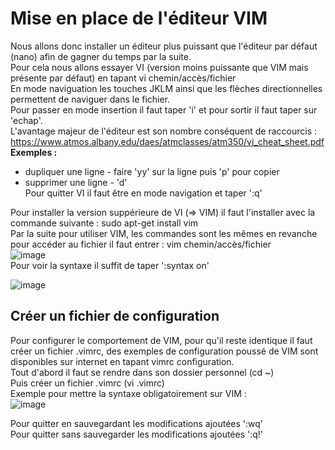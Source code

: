 # Mise en place de l'éditeur VIM
Nous allons donc installer un éditeur plus puissant que l'éditeur par défaut (nano) afin de gagner du temps par la suite.  
Pour cela nous allons essayer VI (version moins puissante que VIM mais présente par défaut) en tapant vi chemin/accès/fichier  
En mode naviguation les touches JKLM ainsi que les flèches directionnelles permettent de naviguer dans le fichier.  
Pour passer en mode insertion il faut taper 'i' et pour sortir il faut taper sur 'echap'.  
L'avantage majeur de l'éditeur est son nombre conséquent de raccourcis : https://www.atmos.albany.edu/daes/atmclasses/atm350/vi_cheat_sheet.pdf  
**Exemples :**  
- dupliquer une ligne - faire 'yy' sur la ligne puis 'p' pour copier  
- supprimer une ligne - 'd'  
Pour quitter VI il faut être en mode navigation et taper ':q'  
  
Pour installer la version suppérieure de VI (=> VIM) il faut l'installer avec la commande suivante : sudo apt-get install vim  
Par la suite pour utiliser VIM, les commandes sont les mêmes en revanche pour accéder au fichier il faut entrer : vim chemin/accès/fichier  
![image](https://github.com/user-attachments/assets/a8b107a0-cfea-4849-8416-9be754d4325b)  
Pour voir la syntaxe il suffit de taper ':syntax on'  
  
![image](https://github.com/user-attachments/assets/aeef6a03-77bf-4a71-9570-3b50460d77e8)  

## Créer un fichier de configuration
Pour configurer le comportement de VIM, pour qu'il reste identique il faut créer un fichier .vimrc, des exemples de configuration poussé de VIM sont disponibles sur internet en tapant vimrc configuration.  
Tout d'abord il faut se rendre dans son dossier personnel (cd ~)  
Puis créer un fichier .vimrc (vi .vimrc)  
Exemple pour mettre la syntaxe obligatoirement sur VIM :  
![image](https://github.com/user-attachments/assets/6d2884c3-feb5-440d-89f2-d1ca40d351cf)  
  
Pour quitter en sauvegardant les modifications ajoutées ':wq'  
Pour quitter sans sauvegarder les modifications ajoutées ':q!'  
